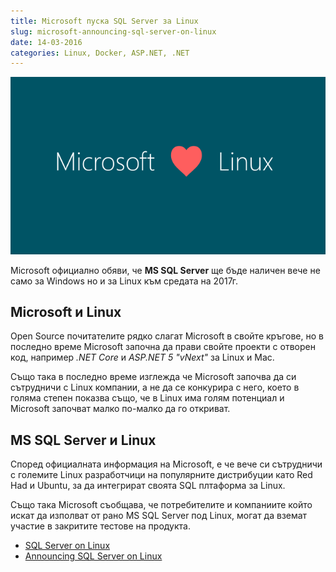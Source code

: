```yaml
---
title: Microsoft пуска SQL Server за Linux
slug: microsoft-announcing-sql-server-on-linux
date: 14-03-2016
categories: Linux, Docker, ASP.NET, .NET
---
```


![Microsoft пуска SQL Server за Linux](media/header.png)

Microsoft официално обяви, че **MS SQL Server** ще бъде наличен вече не само за Windows
но и за Linux към средата на 2017г.

## Microsoft и Linux
Open Source почитателите рядко слагат Microsoft в свойте кръгове, но в последно време
Microsoft започна да прави свойте проекти с отворен код, например *.NET Core* и *ASP.NET 5 "vNext"* за Linux и Mac.

Също така в последно време изглежда че Microsoft започва да си сътрудничи с Linux компании, а не да се конкурира с него, което в голяма степен показва също, че в Linux има голям потенциал и Microsoft започват малко по-малко да го откриват.

## MS SQL Server и Linux
Според официалната информация на Microsoft, е че вече си сътрудничи с големите Linux разработчици на популярните дистрибуции като Red Had и Ubuntu, за да интегрират своята SQL плтаформа за Linux.

Също така Microsoft съобщава, че потребителите и компаниите който искат да изполват от рано
MS SQL Server под Linux, могат да вземат участие в закритите тестове на продукта.

* [SQL Server on Linux](http://www.microsoft.com/en-us/server-cloud/sql-server-on-linux.aspx)
* [Announcing SQL Server on Linux](https://blogs.microsoft.com/blog/2016/03/07/announcing-sql-server-on-linux)